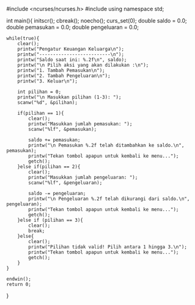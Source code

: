 #include <ncurses/ncurses.h>
#include <string>
using namespace std;

int main(){
    initscr();
    cbreak();
    noecho();
    curs_set(0);
    double saldo = 0.0;
    double pemasukan = 0.0;
    double pengeluaran = 0.0;

    while(true){
        clear();
        printw("Pengatur Keuangan Keluarga\n");
        printw("--------------------------\n");
        printw("Saldo saat ini: %.2f\n", saldo);
        printw("\n Pilih aksi yang akan dilakukan :\n");
        printw("1. Tambah Pemasukan\n");
        printw("2. Tambah Pengeluaran\n");
        printw("3. Keluar\n");

        int pilihan = 0;
        printw("\n Masukkan pilihan (1-3): ");
        scanw("%d", &pilihan);

        if(pilihan == 1){
            clear();
            printw("Masukkan jumlah pemasukan: ");
            scanw("%lf", &pemasukan);

            saldo += pemasukan;
            printw("\n Pemasukan %.2f telah ditambahkan ke saldo.\n", pemasukan);
            printw("Tekan tombol apapun untuk kembali ke menu...");
            getch();
        }else if(pilihan == 2){
            clear();
            printw("Masukkan jumlah pengeluaran: ");
            scanw("%lf", &pengeluaran);

            saldo -= pengeluaran;
            printw("\n Pengeluaran %.2f telah dikurangi dari saldo.\n", pengeluaran);
            printw("Tekan tombol apapun untuk kembali ke menu...");
            getch();
        }else if (pilihan == 3){
            clear();
            break;
        }else{
            clear();
            printw("Pilihan tidak valid! Pilih antara 1 hingga 3.\n");
            printw("Tekan tombol apapun untuk kembali ke menu...");
            getch();
        }
    }

    endwin();
    return 0;
}
